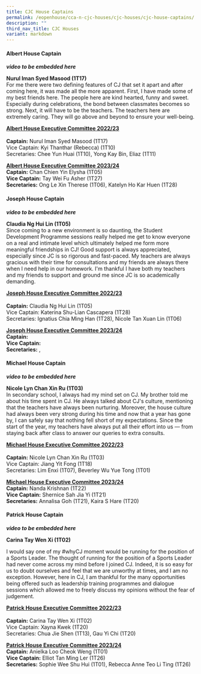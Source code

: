 ```yaml
---
title: CJC House Captains
permalink: /eopenhouse/cca-n-cjc-houses/cjc-houses/cjc-house-captains/
description: ""
third_nav_title: CJC Houses
variant: markdown
---
```

#### **Albert House Captain**

***video to be embedded here***

**Nurul Iman Syed Masood (1T17)** <br>
For me there were two defining features of CJ that set it apart and after coming here, it was made all the more apparent. First, I have made some of my best friends here. The people here are kind hearted, funny and sweet. Especially during celebrations, the bond between classmates becomes so strong. Next, it will have to be the teachers. The teachers here are extremely caring. They will go above and beyond to ensure your well-being.  

  
**<u>Albert House Executive Committee 2022/23</u>** <br><br>
**Captain:**&nbsp;Nurul Iman Syed Masood (1T17) <br>
Vice Captain: Kyi Thanthar (Rebecca) (1T10) <br>
Secretaries: Chee Yun Huai (1T10), Yong Kay Bin, Eliaz (1T11)

**<u>Albert House Executive Committee 2023/24</u>** <br>
**Captain:** Chan Chien Yin Elysha (1T05) <br>
**Vice Captain:** Tay Wei Fu Asher (1T27) <br>
**Secretaries:** Ong Le Xin Therese (1T06), Katelyn Ho Kar Huen (1T28)

#### **Joseph House Captain**

***video to be embedded here***

**Claudia Ng Hui Lin (1T05)**  <br>
Since coming to a new&nbsp;environment is so daunting, the Student Development Programme sessions really helped me get to know everyone on a real and intimate level which ultimately helped me form more meaningful friendships in CJ! Good support is always appreciated, especially since JC is so rigorous and fast-paced. My teachers are always gracious with their time for consultations and my friends are always there when I need help in our homework. I'm thankful I have both my teachers and my friends to support and ground me since JC is so academically demanding.

**<u>Joseph House Executive Committee 2022/23</u>** <br><br>
**Captain:**&nbsp;Claudia Ng Hui Lin (1T05) <br>
Vice Captain: Katerina Shu-Lian Cascapera (1T28) <br>
Secretaries: Ignatius Chia Ming Han (1T28), Nicole Tan Xuan Lin (1T06)

**<u>Joseph House Executive Committee 2023/24</u>** <br>
**Captain:**  <br>
**Vice Captain:**  <br>
**Secretaries:** ,

#### **Michael House Captain**

***video to be embedded here***

**Nicole Lyn Chan Xin Ru (1T03)**&nbsp;  <br>
In&nbsp;secondary school, I always had my mind set on CJ. My brother told me about his time spent in CJ. He always talked about CJ's culture, mentioning that the teachers have always been nurturing. Moreover, the house culture had always been very strong during his time and now that a year has gone by, I can safely say that nothing fell short of my expectations. Since the start of the year, my teachers have always put all their effort into us — from staying back after class to answer our queries to extra consults.  
  

**<u>Michael House Executive Committee 2022/23</u>** <br><br>
**Captain:**&nbsp;Nicole Lyn Chan Xin Ru (1T03) <br>
Vice Captain: Jiang Yit Fong (1T18) <br>
Secretaries: Lim Enxi (1T07), Beverley Wu Yue Tong (1T01)

**<u>Michael House Executive Committee 2023/24</u>** <br>
**Captain:** Nanda Krishnan (1T22) <br>
**Vice Captain:** Shernice Sah Jia Yi (1T21) <br>
**Secretaries:** Annalisa Goh (1T21), Kaira S Hare (1T20)

#### **Patrick House Captain**

***video to be embedded here***

**Carina Tay Wen Xi (1T02)**  

I would say one of my #whyCJ moment would be running for the position of a Sports Leader. The thought of running for the position of a Sports Leader had never come across my mind before I joined CJ. Indeed, it is so easy for us to doubt ourselves and feel that we are unworthy at times, and I am no exception. However, here in CJ, I am thankful for the many opportunities being offered such as leadership training programmes and dialogue sessions which allowed me to freely discuss my opinions without the fear of judgement.  
  

**<u>Patrick House Executive Committee 2022/23</u>** <br><br>
**Captain:**&nbsp;Carina Tay Wen Xi (1T02) <br>
Vice Captain: Xayna Kwek (1T20) <br>
Secretaries: Chua Jie Shen (1T13), Gau Yi Chi (1T20)

**<u>Patrick House Executive Committee 2023/24</u>** <br>
**Captain:** Anielka Loo Cheok Weng (1T01) <br>
**Vice Captain:** Elliot Tan Ming Ler (1T26) <br>
**Secretaries:** Sophie Wee Shu Hui (1T01), Rebecca Anne Teo Li Ting (1T26)